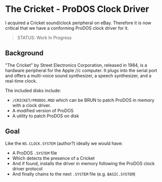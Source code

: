# The Cricket - ProDOS Clock Driver

I acquired a Cricket sound/clock peripheral on eBay. Therefore it is now critical that we have a conforming ProDOS clock driver for it.

> STATUS: Work In Progress

## Background

"The Cricket" by Street Electronics Corporation, released in 1984, is a hardware peripheral for the Apple //c computer. It plugs into the serial port and offers a multi-voice sound synthesizer, a speech synthesizer, and a real-time clock.

The included disks include:
* `/CRICKET/PRODOS.MOD` which can be BRUN to patch ProDOS in memory with a clock driver.
* A modified version of ProDOS
* A utility to patch ProDOS on disk

## Goal

Like the `NS.CLOCK.SYSTEM` (author?) ideally we would have:

* A ProDOS `.SYSTEM` file
* Which detects the presence of a Cricket
* And if found, installs the driver in memory following the ProDOS clock driver protocol
* And finally chains to the next `.SYSTEM` file (e.g. `BASIC.SYSTEM`)
